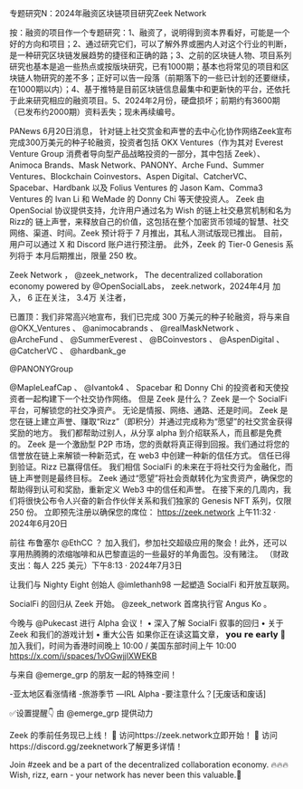 专题研究N：2024年融资区块链项目研究Zeek Network


按：融资的项目作一个专题研究：1、融资了，说明得到资本界看好，可能是一个好的方向和项目；2、通过研究它们，可以了解外界或圈内人对这个行业的判断，是一种研究区块链发展趋势的捷径和正确的路；3、之前的区块链人物、项目系列研究也基本是追一些热点或按版块研究，已有1000期；基本也将常见的项目和区块链人物研究的差不多；正好可以告一段落（前期落下的一些已计划的还要继续，在1000期以内）；4、基于推特是目前区块链信息最集中和更新快的平台，还依托于此来研究相应的融资项目。5、2024年2月份，硬盘损坏；前期约有3600期（已发布约2000期）资料丢失；现未再续编号。


PANews 6月20日消息， 针对链上社交赏金和声誉的去中心化协作网络Zeek宣布完成300万美元的种子轮融资，投资者包括 OKX Ventures（作为其对 Everest Venture Group 消费者导向型产品战略投资的一部分，其中包括 Zeek）、Animoca Brands、Mask Network、PANONY、Arche Fund、Summer Ventures、Blockchain Coinvestors、Aspen Digital、CatcherVC、Spacebar、Hardbank 以及 Folius Ventures 的 Jason Kam、Comma3 Ventures 的 Ivan Li 和 WeMade 的 Donny Chi 等天使投资人。
Zeek 由 OpenSocial 协议提供支持，允许用户通过名为 Wish 的链上社交悬赏机制和名为 Rizz的 链上声誉，来释放自己的价值，这包括在整个加密货币领域的智慧、社交网络、渠道、时间。Zeek 预计将于 7 月推出，其私人测试版现已推出。 目前，用户可以通过 X 和 Discord 账户进行预注册。 此外，Zeek 的 Tier-0 Genesis 系列将于 本月后期推出，限量 250 枚。

Zeek Network
，
@zeek_network，
The decentralized collaboration economy powered by 
@OpenSocialLabs，
zeek.network，2024年4月 加入，
6 正在关注，
3.4万 关注者，


已置顶：我们非常高兴地宣布，我们已完成 300 万美元的种子轮融资，将与来自
@OKX_Ventures
 、 
@animocabrands
 、 
@realMaskNetwork
 、 
@ArcheFund
 、 
@SummerEverest
 、 
@BCoinvestors
 、 
@AspenDigital
 、 
@CatcherVC
 、 
@hardbank_ge
 
@PANONYGroup
 
@MapleLeafCap
 、 
@Ivantok4
 、 Spacebar 和 Donny Chi 的投资者和天使投资者一起构建下一个社交协作网络。
但是 Zeek 是什么？
Zeek 是一个 SocialFi 平台，可解锁您的社交净资产。
无论是情报、网络、通路、还是时间。
Zeek 是您在链上建立声誉、赚取“Rizz”（即积分）并通过完成称为“愿望”的社交赏金获得奖励的地方。
我们都帮助过别人，从分享 alpha 到介绍联系人，而且都是免费的。
Zeek 是一个激励型 P2P 市场，您的贡献将真正得到回报。我们通过将您的信誉放在链上来解锁一种新范式，在 web3 中创建一种新的信任方式。
信任已得到验证。Rizz 已赢得信任。
我们相信 SocialFi 的未来在于将社交行为金融化，而链上声誉则是最终目标。
Zeek 通过“愿望”将社会贡献转化为宝贵资产，确保您的帮助得到认可和奖励，重新定义 Web3 中的信任和声誉。
在接下来的几周内，我们将很快公布令人兴奋的新合作伙伴关系和我们独家的 Genesis NFT 系列，仅限 250 份。
立即预先注册以确保您的席位： https://zeek.network
上午11:32 · 2024年6月20日

前往 布鲁塞尔
@EthCC
 ？
加入我们，参加社交超级应用的聚会！此外，还可以享用热腾腾的浓缩咖啡和从巴黎直运的一些最好的羊角面包。没有赌注。
（财政支出：每人 225 美元）下午8:13 · 2024年7月3日

让我们与 Nighty Eight 创始人
@imlethanh98
一起塑造 SocialFi 和开放互联网。

SocialFi 的回归从 Zeek 开始。
@zeek_network
首席执行官 Angus Ko 。

今晚与
@Pukecast
进行 Alpha 会议！
• 深入了解 SocialFi 叙事的回归
• 关于 Zeek 和我们的游戏计划
• 重大公告
如果你正在读这篇文章， 𝘆𝗼𝘂 𝗿𝗲 𝗲𝗮𝗿𝗹𝘆 🙂
加入我们，时间为香港时间晚上 10:00 / 美国东部时间上午 10:00
https://x.com/i/spaces/1vOGwjjlXWEKB

与来自
@emerge_grp
的朋友一起的特殊空间！

-亚太地区看涨情绪
-旅游季节
—IRL Alpha
-要注意什么？[无废话和废话]

✅设置提醒👇
由
@emerge_grp
提供动力

Zeek 的季前任务现已上线！ 👀
访问https://zeek.network立即开始！ 🤝
访问https://discord.gg/zeeknetwork了解更多详情！

Join #zeek and be a part of the decentralized collaboration economy.  🔥🔥🔥
Wish, rizz, earn - your network has never been this valuable.🔮
